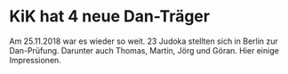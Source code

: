 # KiK hat 4 neue Dan-Träger

Am 25.11.2018 war es wieder so weit. 23 Judoka stellten sich in Berlin zur Dan-Prüfung. 
Darunter auch Thomas, Martin, Jörg und Göran. Hier einige Impressionen.
